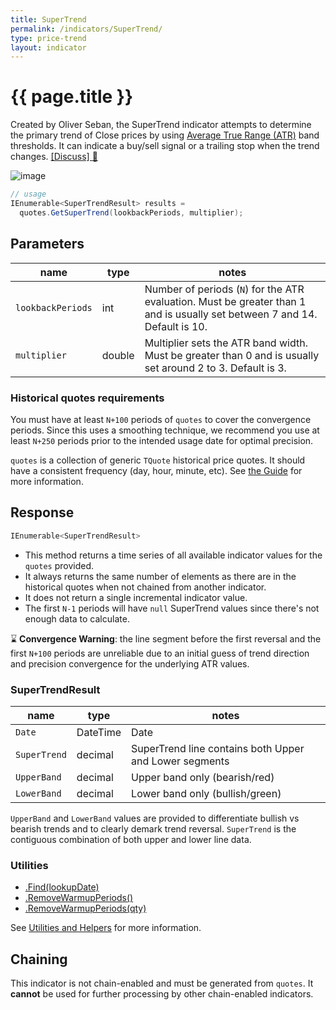 ```yaml
---
title: SuperTrend
permalink: /indicators/SuperTrend/
type: price-trend
layout: indicator
---
```


# {{ page.title }}

Created by Oliver Seban, the SuperTrend indicator attempts to determine the primary trend of Close prices by using [Average True Range (ATR)](../Atr#content) band thresholds.
It can indicate a buy/sell signal or a trailing stop when the trend changes.
[[Discuss] :speech_balloon:]({{site.github.repository_url}}/discussions/235 "Community discussion about this indicator")

![image]({{site.baseurl}}/assets/charts/SuperTrend.png)

```csharp
// usage
IEnumerable<SuperTrendResult> results =
  quotes.GetSuperTrend(lookbackPeriods, multiplier);
```

## Parameters

| name | type | notes
| -- |-- |--
| `lookbackPeriods` | int | Number of periods (`N`) for the ATR evaluation.  Must be greater than 1 and is usually set between 7 and 14.  Default is 10.
| `multiplier` | double | Multiplier sets the ATR band width.  Must be greater than 0 and is usually set around 2 to 3.  Default is 3.

### Historical quotes requirements

You must have at least `N+100` periods of `quotes` to cover the convergence periods.  Since this uses a smoothing technique, we recommend you use at least `N+250` periods prior to the intended usage date for optimal precision.

`quotes` is a collection of generic `TQuote` historical price quotes.  It should have a consistent frequency (day, hour, minute, etc).  See [the Guide]({{site.baseurl}}/guide/#historical-quotes) for more information.

## Response

```csharp
IEnumerable<SuperTrendResult>
```

- This method returns a time series of all available indicator values for the `quotes` provided.
- It always returns the same number of elements as there are in the historical quotes when not chained from another indicator.
- It does not return a single incremental indicator value.
- The first `N-1` periods will have `null` SuperTrend values since there's not enough data to calculate.

:hourglass: **Convergence Warning**: the line segment before the first reversal and the first `N+100` periods are unreliable due to an initial guess of trend direction and precision convergence for the underlying ATR values.

### SuperTrendResult

| name | type | notes
| -- |-- |--
| `Date` | DateTime | Date
| `SuperTrend` | decimal | SuperTrend line contains both Upper and Lower segments
| `UpperBand` | decimal | Upper band only (bearish/red)
| `LowerBand` | decimal | Lower band only (bullish/green)

`UpperBand` and `LowerBand` values are provided to differentiate bullish vs bearish trends and to clearly demark trend reversal.  `SuperTrend` is the contiguous combination of both upper and lower line data.

### Utilities

- [.Find(lookupDate)]({{site.baseurl}}/utilities#find-indicator-result-by-date)
- [.RemoveWarmupPeriods()]({{site.baseurl}}/utilities#remove-warmup-periods)
- [.RemoveWarmupPeriods(qty)]({{site.baseurl}}/utilities#remove-warmup-periods)

See [Utilities and Helpers]({{site.baseurl}}/utilities#utilities-for-indicator-results) for more information.

## Chaining

This indicator is not chain-enabled and must be generated from `quotes`.  It **cannot** be used for further processing by other chain-enabled indicators.

